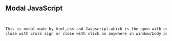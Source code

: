 ## Modal JavaScript
```bash


This is modal made by html,css and Javascript.which is the open with one signle button and 
close with cross sign or close with click on anywhere in window/body page.


```
